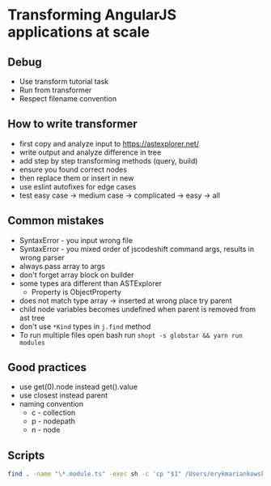 # Transforming AngularJS applications at scale

## Debug

- Use transform tutorial task
- Run from transformer
- Respect filename convention

## How to write transformer

- first copy and analyze input to https://astexplorer.net/
- write output and analyze difference in tree
- add step by step transforming methods (query, build)
- ensure you found correct nodes
- then replace them or insert in new
- use eslint autofixes for edge cases
- test easy case -> medium case -> complicated -> easy -> all

## Common mistakes

- SyntaxError - you input wrong file
- SyntaxError - you mixed order of jscodeshift command args, results in wrong parser
- always pass array to args
- don't forget array block on builder
- some types ara different than ASTExplorer
  - Property is ObjectProperty
- does not match type array -> inserted at wrong place try parent
- child node variables becomes undefined when parent is removed from ast tree
- don't use `*Kind` types in `j.find` method
- To run multiple files open bash run `shopt -s globstar && yarn run modules`

## Good practices

- use get(0).node instead get().value
- use closest instead parent
- naming convention
  - c - collection
  - p - nodepath
  - n - node

## Scripts

```sh
find . -name "\*.module.ts" -exec sh -c 'cp "$1" /Users/erykmariankowski/programowanie/web/angular-codemods/src/module-transform' - '{}' \;
```
